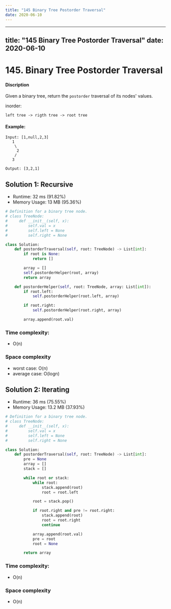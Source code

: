 ```yaml
---
title: "145 Binary Tree Postorder Traversal"
date: 2020-06-10
---
```


---
title: "145 Binary Tree Postorder Traversal"
date: 2020-06-10
---

# 145. Binary Tree Postorder Traversal

#### Discription

Given a binary tree, return the `postorder` traversal of its nodes' values.

inorder:

```
left tree -> rigth tree -> root tree
``` 

#### Example:

```
Input: [1,null,2,3]
   1
    \
     2
    /
   3

Output: [3,2,1]
```

## Solution 1: Recursive

- Runtime: 32 ms (91.82%)
- Memory Usage: 13 MB (95.36%)

```python
# Definition for a binary tree node.
# class TreeNode:
#     def __init__(self, x):
#         self.val = x
#         self.left = None
#         self.right = None

class Solution:
    def postorderTraversal(self, root: TreeNode) -> List[int]:
        if root is None:
            return []

        array = []
        self.postorderHelper(root, array)
        return array

    def postorderHelper(self, root: TreeNode, array: List[int]):
        if root.left:
            self.postorderHelper(root.left, array)

        if root.right:
            self.postorderHelper(root.right, array)

        array.append(root.val)
```

### Time complexity: 

- O(n)

### Space complexity

- worst case: O(n)
- average case: O(logn)

## Solution 2: Iterating

- Runtime: 36 ms (75.55%)
- Memory Usage: 13.2 MB (37.93%)

```python
# Definition for a binary tree node.
# class TreeNode:
#     def __init__(self, x):
#         self.val = x
#         self.left = None
#         self.right = None

class Solution:
    def postorderTraversal(self, root: TreeNode) -> List[int]:
        pre = None
        array = []
        stack = []

        while root or stack:
            while root:
                stack.append(root)
                root = root.left

            root = stack.pop()

            if root.right and pre != root.right:
                stack.append(root)
                root = root.right
                continue

            array.append(root.val)
            pre = root
            root = None

        return array
```

### Time complexity: 

- O(n)

### Space complexity

- O(n)
